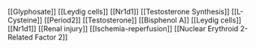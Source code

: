 [[Glyphosate]]
[[Leydig cells]]
[[Nr1d1]]
[[Testosterone Synthesis]]
[[L-Cysteine]]
[[Period2]]
[[Testosterone]]
[[Bisphenol A]]
[[Leydig cells]]
[[Nr1d1]]
[[Renal injury]]
[[Ischemia-reperfusion]]
[[Nuclear Erythroid 2-Related Factor 2]]
